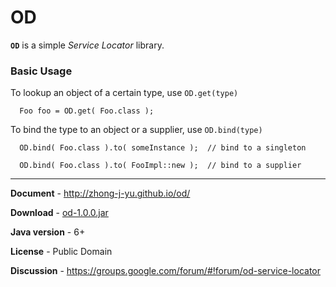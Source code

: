 # OD

**`OD`** is a simple *Service Locator* library.


### Basic Usage

To lookup an object of a certain type, use `OD.get(type)`

      Foo foo = OD.get( Foo.class );

To bind the type to an object or a supplier, use `OD.bind(type)`

      OD.bind( Foo.class ).to( someInstance );  // bind to a singleton

      OD.bind( Foo.class ).to( FooImpl::new );  // bind to a supplier


----

**Document** - <http://zhong-j-yu.github.io/od/>

**Download** - [od-1.0.0.jar](http://zhong-j-yu.github.io/od/1.0.0/od-1.0.0.jar)

**Java version** - 6+

**License** - Public Domain

**Discussion** - https://groups.google.com/forum/#!forum/od-service-locator


